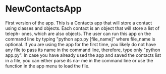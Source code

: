 # NewContactsApp

First version of the app. This is a Contacts app that will store a contact using
classes and objects. Each contact is an object that will store a list of teleph-
ones, which are also objects. The user can run this app on the command line by
typing "python app.py [file_name]" where file_name is optional. If you are using
the app for the first time, you likely do not have any file to pass its name in
the command line, therefore, type only "python app.py". In case you have already
used the app and saved the contacts list in a file, you can either parse its na-
me in the command line or use the function in the app menu to load the file.
